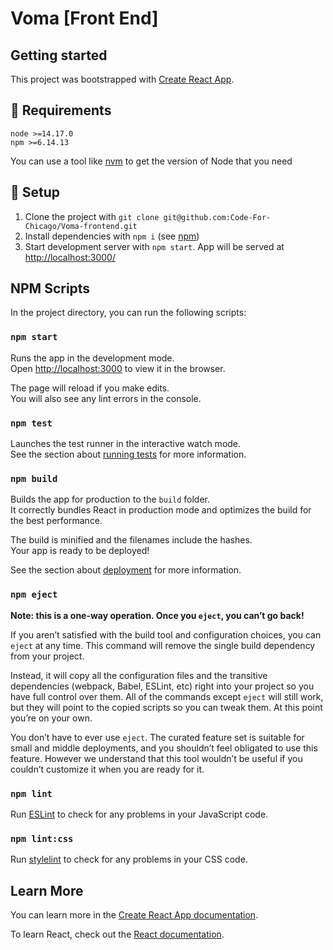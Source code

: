 # Voma [Front End]

## Getting started

This project was bootstrapped with [Create React App](https://github.com/facebook/create-react-app).

## 🔧 Requirements
```
node >=14.17.0
npm >=6.14.13
```

You can use a tool like [nvm](https://github.com/nvm-sh/nvm) to get the version of Node that you need

## 🚀 Setup

1. Clone the project with `git clone git@github.com:Code-For-Chicago/Voma-frontend.git`
2. Install dependencies with `npm i` (see [npm](https://www.npmjs.com/))
3. Start development server with `npm start`. App will be served at [http://localhost:3000/](http://localhost:3000/)

## NPM Scripts

In the project directory, you can run the following scripts:

### `npm start`

Runs the app in the development mode.<br />
Open [http://localhost:3000](http://localhost:3000) to view it in the browser.

The page will reload if you make edits.<br />
You will also see any lint errors in the console.

### `npm test`

Launches the test runner in the interactive watch mode.<br />
See the section about [running tests](https://facebook.github.io/create-react-app/docs/running-tests) for more information.

### `npm build`

Builds the app for production to the `build` folder.<br />
It correctly bundles React in production mode and optimizes the build for the best performance.

The build is minified and the filenames include the hashes.<br />
Your app is ready to be deployed!

See the section about [deployment](https://facebook.github.io/create-react-app/docs/deployment) for more information.

### `npm eject`

**Note: this is a one-way operation. Once you `eject`, you can’t go back!**

If you aren’t satisfied with the build tool and configuration choices, you can `eject` at any time. This command will remove the single build dependency from your project.

Instead, it will copy all the configuration files and the transitive dependencies (webpack, Babel, ESLint, etc) right into your project so you have full control over them. All of the commands except `eject` will still work, but they will point to the copied scripts so you can tweak them. At this point you’re on your own.

You don’t have to ever use `eject`. The curated feature set is suitable for small and middle deployments, and you shouldn’t feel obligated to use this feature. However we understand that this tool wouldn’t be useful if you couldn’t customize it when you are ready for it.

### `npm lint`

Run [ESLint](https://eslint.org/) to check for any problems in your JavaScript code.

### `npm lint:css`

Run [stylelint](https://stylelint.io/) to check for any problems in your CSS code.

## Learn More

You can learn more in the [Create React App documentation](https://facebook.github.io/create-react-app/docs/getting-started).

To learn React, check out the [React documentation](https://reactjs.org/).

